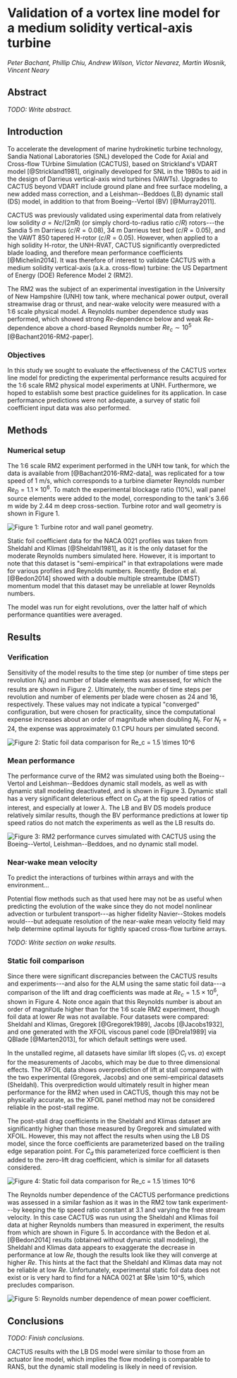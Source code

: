 # Validation of a vortex line model for a medium solidity vertical-axis turbine

_Peter Bachant, Phillip Chiu, Andrew Wilson, Victor Nevarez, Martin Wosnik,
Vincent Neary_


## Abstract

_TODO: Write abstract._


## Introduction

To accelerate the development of marine hydrokinetic turbine technology, Sandia
National Laboratories (SNL) developed the Code for Axial and Cross-flow TUrbine
Simulation (CACTUS), based on Strickland's VDART model [@Strickland1981],
originally developed for SNL in the 1980s to aid in the design of Darrieus
vertical-axis wind turbines (VAWTs). Upgrades to CACTUS beyond VDART include
ground plane and free surface modeling, a new added mass correction, and a
Leishman--Beddoes (LB) dynamic stall (DS) model, in addition to that from
Boeing--Vertol (BV) [@Murray2011].

CACTUS was previously validated using experimental data from relatively low
solidity $\sigma = Nc/(2 \pi R)$ (or simply chord-to-radius ratio $c/R$)
rotors---the Sandia 5 m Darrieus ($c/R = 0.08$), 34 m Darrieus test bed ($c/R =
0.05$), and the VAWT 850 tapered H-rotor ($c/R = 0.05$). However, when applied
to a high solidity H-rotor, the UNH-RVAT, CACTUS significantly overpredicted
blade loading, and therefore mean performance coefficients [@Michelin2014]. It
was therefore of interest to validate CACTUS with a medium solidity
vertical-axis (a.k.a. cross-flow) turbine: the US Department of Energy (DOE)
Reference Model 2 (RM2).

The RM2 was the subject of an experimental investigation in the University of
New Hampshire (UNH) tow tank, where mechanical power output, overall streamwise
drag or thrust, and near-wake velocity were measured with a 1:6 scale physical
model. A Reynolds number dependence study was performed, which showed strong
$Re$-dependence below and weak $Re$-dependence above a chord-based Reynolds
number $Re_c \sim 10^5$ [@Bachant2016-RM2-paper].


### Objectives

In this study we sought to evaluate the effectiveness of the CACTUS vortex line
model for predicting the experimental performance results acquired for the 1:6
scale RM2 physical model experiments at UNH. Furthermore, we hoped to establish
some best practice guidelines for its application. In case performance
predictions were not adequate, a survey of static foil coefficient input data
was also performed.


## Methods

### Numerical setup

The 1:6 scale RM2 experiment performed in the UNH tow tank, for which the data
is available from [@Bachant2016-RM2-data], was replicated for a tow speed of 1
m/s, which corresponds to a turbine diameter Reynolds number $Re_D = 1.1 \times
10^6$. To match the experimental blockage ratio (10%), wall panel source
elements were added to the model, corresponding to the tank's 3.66 m wide by
2.44 m deep cross-section. Turbine rotor and wall geometry is shown in Figure 1.

![Figure 1: Turbine rotor and wall panel geometry.](figures/walls.png)

Static foil coefficient data for the NACA 0021 profiles was taken from Sheldahl
and Klimas [@Sheldahl1981], as it is the only dataset for the moderate Reynolds
numbers simulated here. However, it is important to note that this dataset is
"semi-empirical" in that extrapolations were made for various profiles and
Reynolds numbers. Recently, Bedon et al. [@Bedon2014] showed with a double
multiple streamtube (DMST) momentum model that this dataset may be unreliable at
lower Reynolds numbers.

The model was run for eight revolutions, over the latter half of which
performance quantities were averaged.


## Results

### Verification

Sensitivity of the model results to the time step (or number of time steps per
revolution $N_t$) and number of blade elements was assessed, for which the
results are shown in Figure 2. Ultimately, the number of time steps per
revolution and number of elements per blade were chosen as 24 and 16,
respectively. These values may not indicate a typical "converged" configuration,
but were chosen for practicality, since the computational expense increases
about an order of magnitude when doubling $N_t$. For $N_t = 24$, the expense was
approximately 0.1 CPU hours per simulated second.

![Figure 2: Static foil data comparison for $Re_c = 1.5 \times 10^6$](figures/verification.png)


### Mean performance

The performance curve of the RM2 was simulated using both the Boeing--Vertol and
Leishman--Beddoes dynamic stall models, as well as with dynamic stall modeling
deactivated, and is shown in Figure 3. Dynamic stall has a very significant
deleterious effect on $C_P$ at the tip speed ratios of interest, and especially
at lower $\lambda$. The LB and BV DS models produce relatively similar results,
though the BV performance predictions at lower tip speed ratios do not match the
experiments as well as the LB results do.

![Figure 3: RM2 performance curves simulated with CACTUS using the Boeing--Vertol, Leishman--Beddoes, and no dynamic stall model.](figures/perf-curves.png)


### Near-wake mean velocity

To predict the interactions of turbines within arrays and with the
environment...

Potential flow methods such as that used here may not be as useful when
predicting the evolution of the wake since they do not model nonlinear advection
or turbulent transport---as higher fidelity Navier--Stokes models would---but
adequate resolution of the near-wake mean velocity field may help determine
optimal layouts for tightly spaced cross-flow turbine arrays.

_TODO: Write section on wake results._


### Static foil comparison

Since there were significant discrepancies between the CACTUS results and
experiments---and also for the ALM using the same static foil data---a
comparison of the lift and drag coefficients was made at $Re_c = 1.5 \times
10^6$, shown in Figure 4. Note once again that this Reynolds number is about an
order of magnitude higher than for the 1:6 scale RM2 experiment, though foil
data at lower $Re$ was not available. Four datasets were compared: Sheldahl and
Klimas, Gregorek [@Gregorek1989], Jacobs [@Jacobs1932], and one generated with
the XFOIL viscous panel code [@Drela1989] via QBlade [@Marten2013], for which
default settings were used.

In the unstalled regime, all datasets have similar lift slopes ($C_l$ vs.
$\alpha$) except for the measurements of Jacobs, which may be due to three
dimensional effects. The XFOIL data shows overprediction of lift at stall
compared with the two experimental (Gregorek, Jacobs) and one semi-empirical
datasets (Sheldahl). This overprediction would ultimately result in higher mean
performance for the RM2 when used in CACTUS, though this may not be physically
accurate, as the XFOIL panel method may not be considered reliable in the
post-stall regime.

The post-stall drag coefficients in the Sheldahl and Klimas dataset are
significantly higher than those measured by Gregorek and simulated with XFOIL.
However, this may not affect the results when using the LB DS model, since the
force coefficients are parameterized based on the trailing edge separation
point. For $C_d$ this parameterized force coefficient is then added to the
zero-lift drag coefficient, which is similar for all datasets considered.

![Figure 4: Static foil data comparison for $Re_c = 1.5 \times 10^6$](figures/foil-data.png)

The Reynolds number dependence of the CACTUS performance predictions was
assessed in a similar fashion as it was in the RM2 tow tank experiment---by
keeping the tip speed ratio constant at 3.1 and varying the free stream
velocity. In this case CACTUS was run using the Sheldahl and Klimas foil data at
higher Reynolds numbers than measured in experiment, the results from which are
shown in Figure 5. In accordance with the Bedon et al. [@Bedon2014] results
(obtained without dynamic stall modeling), the Sheldahl and Klimas data appears
to exaggerate the decrease in performance at low $Re$, though the results look
like they will converge at higher $Re$. This hints at the fact that the Sheldahl
and Klimas data may not be reliable at low $Re$. Unfortunately, experimental
static foil data does not exist or is very hard to find for a NACA 0021 at $Re
\sim 10^5, which precludes comparison.

![Figure 5: Reynolds number dependence of mean power coefficient.](figures/perf-re-dep.png)


## Conclusions

_TODO: Finish conclusions._

CACTUS results with the LB DS model were similar to those from an actuator line
model, which implies the flow modeling is comparable to RANS, but the dynamic
stall modeling is likely in need of revision.
